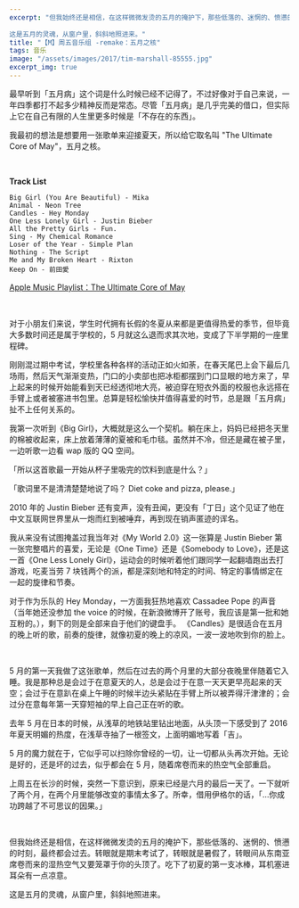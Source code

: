 ```yaml
---
excerpt: "但我始终还是相信，在这样微微发烫的五月的掩护下，那些低落的、迷惘的、愤懑的时刻，最终都会过去。转眼就是期末考试了，转眼就是暑假了，转眼间从东南亚席卷而来的湿热空气又要笼罩于你的头顶了。吃下了初夏的第一支冰棒，耳机塞进耳朵有一点凉意。
    
这是五月的灵魂，从窗户里，斜斜地照进来。"
title: "【M】周五音乐组 -remake：五月之核"
tags: 音乐
image: "/assets/images/2017/tim-marshall-85555.jpg"
excerpt_img: true
---
```


最早听到「五月病」这个词是什么时候已经不记得了，不过好像对于自己来说，一年四季都打不起多少精神反而是常态。尽管「五月病」是几乎完美的借口，但实际上它在自己有限的人生里更多时候是「不存在的东西」。

我最初的想法是想要用一张歌单来迎接夏天，所以给它取名叫 "The Ultimate Core of May"，五月之核。

<br>

**Track List**

    Big Girl (You Are Beautiful) - Mika
    Animal - Neon Tree
    Candles - Hey Monday
    One Less Lonely Girl - Justin Bieber
    All the Pretty Girls - Fun.
    Sing - My Chemical Romance
    Loser of the Year - Simple Plan
    Nothing - The Script
    Me and My Broken Heart - Rixton
    Keep On - 前田愛
    
[Apple Music Playlist：The Ultimate Core of May](https://itunes.apple.com/us/playlist/the-ultimate-core-of-may/idpl.cf1e88a0d3614eaea3ccc31fefc65905)

<br>

对于小朋友们来说，学生时代拥有长假的冬夏从来都是更值得热爱的季节，但毕竟大多数时间还是属于学校的，5 月就这么退而求其次地，变成了下半学期的一座里程碑。

刚刚混过期中考试，学校里各种各样的活动正如火如荼，在春天尾巴上会下最后几场雨，然后天气渐渐变热，门口的小卖部也把冰柜都摆到门口显眼的地方来了，早上起来的时候开始能看到天已经透彻地大亮，被迫穿在短衣外面的校服也永远搭在手臂上或者被塞进书包里。总算是轻松愉快并值得喜爱的时节，总是跟「五月病」扯不上任何关系的。

我第一次听到《Big Girl》，大概就是这么一个契机。躺在床上，妈妈已经把冬天里的棉被收起来，床上放着薄薄的夏被和毛巾毯。虽然并不冷，但还是藏在被子里，一边听歌一边看 wap 版的 QQ 空间。

「所以这首歌最一开始从杯子里吸完的饮料到底是什么？」

「歌词里不是清清楚楚地说了吗？ Diet coke and pizza, please.」

 2010 年的 Justin Bieber 还有变声，没有丑闻，更没有「丁日」这个见证了他在中文互联网世界里从一炮而红到被唾弃，再到现在销声匿迹的诨名。
 
我从来没有试图掩盖过我当年对《My World 2.0》这一张算是 Justin Bieber 第一张完整唱片的喜爱，无论是《One Time》还是《Somebody to Love》，还是这一首《One Less Lonely Girl》，运动会的时候听着他们跟同学一起翻墙跑出去打游戏，吃麦当劳 7 块钱两个的派，都是深刻地和特定的时间、特定的事情绑定在一起的旋律和节奏。

对于作为乐队的 Hey Monday，一方面我狂热地喜欢 Cassadee Pope 的声音（当年她还没参加 the voice 的时候，在新浪微博开了账号，我应该是第一批和她互粉的。），剩下的则是全部来自于他们的键盘手。 《Candles》是很适合在五月的晚上听的歌，前奏的旋律，就像初夏的晚上的凉风，一波一波地吹到你的脸上。

<br>

5 月的第一天我做了这张歌单，然后在过去的两个月里的大部分夜晚里伴随着它入睡。我是那种总是会过于在意夏天的人，总是会过于在意一天天更早亮起来的天空；会过于在意趴在桌上午睡的时候半边头紧贴在手臂上所以被弄得汗津津的；会过分在意每年第一天穿短袖的早上自己正在听的歌。

去年 5 月在日本的时候，从浅草的地铁站里钻出地面，从头顶一下感受到了 2016 年夏天明媚的热度，在浅草寺抽了一根签文，上面明媚地写着「吉」。

5 月的魔力就在于，它似乎可以扫除你曾经的一切，让一切都从头再次开始。无论是好的，还是坏的过去，似乎都会在 5 月，随着席卷而来的热空气全部重启。

上周五在长沙的时候，突然一下意识到，原来已经是六月的最后一天了。一下就听了两个月，在两个月里能够改变的事情太多了。所幸，借用伊格尔的话，「…你成功跨越了不可思议的因果。」

<br>

但我始终还是相信，在这样微微发烫的五月的掩护下，那些低落的、迷惘的、愤懑的时刻，最终都会过去。转眼就是期末考试了，转眼就是暑假了，转眼间从东南亚席卷而来的湿热空气又要笼罩于你的头顶了。吃下了初夏的第一支冰棒，耳机塞进耳朵有一点凉意。

这是五月的灵魂，从窗户里，斜斜地照进来。
    
